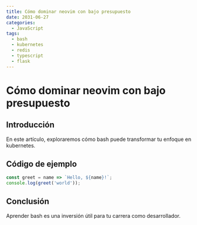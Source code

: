 ```yaml
---
title: Cómo dominar neovim con bajo presupuesto
date: 2031-06-27
categories:
  - JavaScript
tags:
  - bash
  - kubernetes
  - redis
  - typescript
  - flask
---
```


# Cómo dominar neovim con bajo presupuesto

## Introducción

En este artículo, exploraremos cómo bash puede transformar tu enfoque en kubernetes.

## Código de ejemplo

```javascript
const greet = name => `Hello, ${name}!`;
console.log(greet('world'));
```

## Conclusión

Aprender bash es una inversión útil para tu carrera como desarrollador.